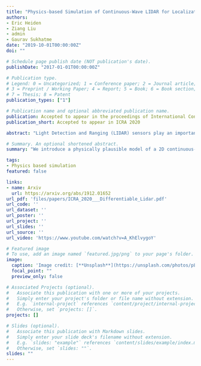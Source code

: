 ```yaml
---
title: "Physics-based Simulation of Continuous-Wave LIDAR for Localization"
authors:
- Eric Heiden
- Ziang Liu
- admin
- Gaurav Sukhatme
date: "2019-10-01T00:00:00Z"
doi: ""

# Schedule page publish date (NOT publication's date).
publishDate: "2017-01-01T00:00:00Z"

# Publication type.
# Legend: 0 = Uncategorized; 1 = Conference paper; 2 = Journal article;
# 3 = Preprint / Working Paper; 4 = Report; 5 = Book; 6 = Book section;
# 7 = Thesis; 8 = Patent
publication_types: ["1"]

# Publication name and optional abbreviated publication name.
publication: Accepted to appear in the proceedings of International Conference on Robotics and Automation 2020
publication_short: Accepted to appear in ICRA 2020

abstract: "Light Detection and Ranging (LIDAR) sensors play an important role in the perception stack of autonomous robots, supplying mapping and localization pipelines with depth measurements of the environment. While their accuracy outperforms other types of depth sensors, such as stereo or time-of-flight cameras, the accurate modeling of LIDAR sensors requires laborious manual calibration that typically does not take into account the interaction of laser light with different surface types, incidence angles and other phenomena that significantly influence measurements. In this work, we introduce a physically plausible model of a 2D continuous-wave LIDAR that accounts for the surface-light interactions and simulates the measurement process in the Hokuyo URG-04LX LIDAR. Through automatic differentiation, we employ gradient-based optimization to estimate model parameters from real sensor measurements. "

# Summary. An optional shortened abstract.
summary: "We introduce a physically plausible model of a 2D continuous-wave LIDAR that accounts for the surface-light interactions and simulates the measurement process in the Hokuyo URG-04LX LIDAR."

tags:
- Physics based simulation
featured: false

links:
- name: Arxiv
  url: https://arxiv.org/abs/1912.01652
url_pdf: 'files/papers/ICRA_2020___Differentiable_Lidar.pdf'
url_code: ''
url_dataset: ''
url_poster: ''
url_project: ''
url_slides: ''
url_source: ''
url_video: 'https://www.youtube.com/watch?v=A_KhElvygoY'

# Featured image
# To use, add an image named `featured.jpg/png` to your page's folder.
image:
  caption: 'Image credit: [**Unsplash**](https://unsplash.com/photos/pLCdAaMFLTE)'
  focal_point: ""
  preview_only: false

# Associated Projects (optional).
#   Associate this publication with one or more of your projects.
#   Simply enter your project's folder or file name without extension.
#   E.g. `internal-project` references `content/project/internal-project/index.md`.
#   Otherwise, set `projects: []`.
projects: []

# Slides (optional).
#   Associate this publication with Markdown slides.
#   Simply enter your slide deck's filename without extension.
#   E.g. `slides: "example"` references `content/slides/example/index.md`.
#   Otherwise, set `slides: ""`.
slides: ""
---
```

